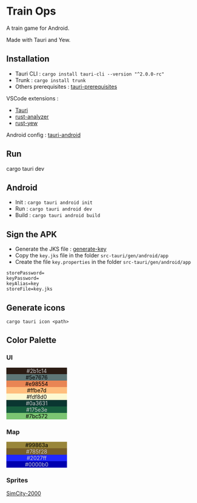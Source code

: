 # Train Ops

A train game for Android.

Made with Tauri and Yew.

## Installation 

* Tauri CLI : `cargo install tauri-cli --version "^2.0.0-rc"`
* Trunk : `cargo install trunk` 
* Others prerequisites : [tauri-prerequisites](https://tauri.app/v1/guides/getting-started/prerequisites/)

VSCode extensions : 
 
* [Tauri](https://marketplace.visualstudio.com/items?itemName=tauri-apps.tauri-vscode) 
* [rust-analyzer](https://marketplace.visualstudio.com/items?itemName=rust-lang.rust-analyzer)
* [rust-yew](https://marketplace.visualstudio.com/items?itemName=TechTheAwesome.rust-yew) 

Android config : [tauri-android](https://v2.tauri.app/start/prerequisites/#android)

## Run 

cargo tauri dev

## Android 

* Init : `cargo tauri android init`
* Run : `cargo tauri android dev`
* Build : `cargo tauri android build`

## Sign the APK

* Generate the JKS file : [generate-key](https://developer.android.com/studio/publish/app-signing?hl=fr#generate-key)
* Copy the `key.jks` file in the folder `src-tauri/gen/android/app`
* Create the file `key.properties` in the folder `src-tauri/gen/android/app`
```
storePassword=
keyPassword=
keyAlias=key
storeFile=key.jks
```

## Generate icons 
`cargo tauri icon <path>` 

## Color Palette 

### UI

<div style="display:flex; flex-direction:column; width:10rem; color:black; border-radius:5px; text-align:center">
    <div style="background:#2b1c14;color:#ccc">#2b1c14</div>
    <div style="background:#5e7676">#5e7676</div>
    <div style="background:#e98554;">#e98554</div>
    <div style="background:#ffbe7d;">#ffbe7d</div>
    <div style="background:#fdf8d0;">#fdf8d0</div>
    <div style="background:#0a3631;color:#ccc">#0a3631</div>
    <div style="background:#175e3e;color:#ccc">#175e3e</div>
    <div style="background:#7bc572;">#7bc572</div>
</div>

### Map

<div style="display:flex; flex-direction:column; width:10rem; color:black; border-radius:5px; text-align:center">
    <div style="background:#99863a;">#99863a</div>
    <div style="background:#785f28;color:#ccc">#785f28</div>
    <div style="background:#2027ff;color:#ccc">#2027ff</div>
    <div style="background:#0000b0;color:#ccc">#0000b0</div>
</div>

### Sprites

[SimCity-2000](https://www.spriters-resource.com/ms_dos/simcity2000/)